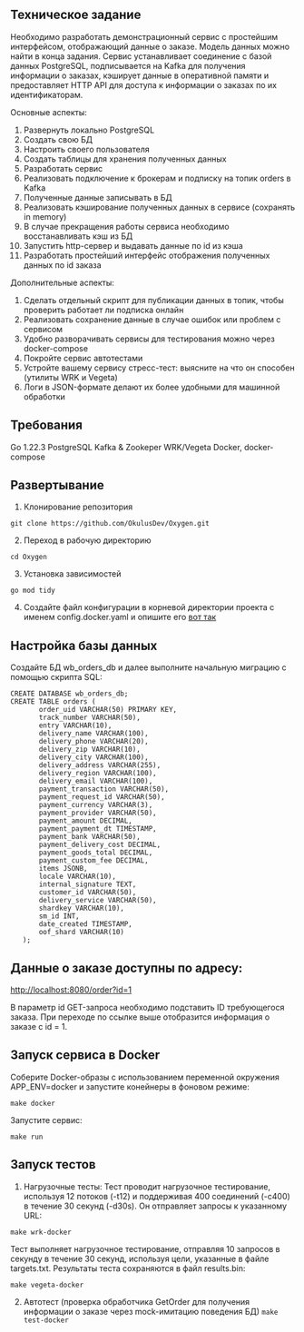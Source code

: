 ## Техническое задание 
Необходимо разработать демонстрационный сервис с простейшим интерфейсом, отображающий данные о заказе. Модель данных можно найти в конца задания.
Сервис устанавливает соединение с базой данных PostgreSQL, подписывается на Kafka для получения информации о заказах, кэширует данные в оперативной памяти и предоставляет HTTP API для доступа к информации о заказах по их идентификаторам.

Основные аспекты:
1. Развернуть локально PostgreSQL
2. Создать свою БД
3. Настроить своего пользователя
4. Создать таблицы для хранения полученных данных
5. Разработать сервис
6. Реализовать подключение к брокерам и подписку на топик orders в Kafka
7. Полученные данные записывать в БД
8. Реализовать кэширование полученных данных в сервисе (сохранять in memory)
9. В случае прекращения работы сервиса необходимо восстанавливать кэш из БД
10. Запустить http-сервер и выдавать данные по id из кэша
11. Разработать простейший интерфейс отображения полученных данных по id заказа

Дополнительные аспекты:
1. Сделать отдельный скрипт для публикации данных в топик, чтобы проверить работает ли подписка онлайн
2. Реализовать сохранение данные в случае ошибок или проблем с сервисом
3. Удобно разворачивать сервисы для тестирования можно через docker-compose
4. Покройте сервис автотестами
5. Устройте вашему сервису стресс-тест: выясните на что он способен (утилиты WRK и Vegeta)
6. Логи в JSON-формате делают их более удобными для машинной обработки

## Требования
Go 1.22.3
PostgreSQL
Kafka & Zookeper
WRK/Vegeta
Docker, docker-compose

## Развертывание
1. Клонирование репозитория

```git clone https://github.com/OkulusDev/Oxygen.git```

2. Переход в рабочую директорию

```cd Oxygen```

3. Установка зависимостей

```go mod tidy```

4. Создайте файл конфигурации в корневой директории проекта с именем config.docker.yaml и опишите его [вот так](./docs/ru/index.md)

## Настройка базы данных

Создайте БД wb_orders_db и далее выполните начальную миграцию с помощью скрипта SQL:

```
CREATE DATABASE wb_orders_db;
CREATE TABLE orders (
       order_uid VARCHAR(50) PRIMARY KEY,
       track_number VARCHAR(50),
       entry VARCHAR(10),
       delivery_name VARCHAR(100),
       delivery_phone VARCHAR(20),
       delivery_zip VARCHAR(10),
       delivery_city VARCHAR(100),
       delivery_address VARCHAR(255),
       delivery_region VARCHAR(100),
       delivery_email VARCHAR(100),
       payment_transaction VARCHAR(50),
       payment_request_id VARCHAR(50),
       payment_currency VARCHAR(3),
       payment_provider VARCHAR(50),
       payment_amount DECIMAL,
       payment_payment_dt TIMESTAMP,
       payment_bank VARCHAR(50),
       payment_delivery_cost DECIMAL,
       payment_goods_total DECIMAL,
       payment_custom_fee DECIMAL,
       items JSONB,
       locale VARCHAR(10),
       internal_signature TEXT,
       customer_id VARCHAR(50),
       delivery_service VARCHAR(50),
       shardkey VARCHAR(10),
       sm_id INT,
       date_created TIMESTAMP,
       oof_shard VARCHAR(10)
   );
```
## Данные о заказе доступны по адресу:

[http://localhost:8080/order?id=1](http://localhost:8080/order?id=b563feb7b2b84b6test)

В параметр id GET-запроса необходимо подставить ID требующегося заказа. При переходе по ссылке выше отобразится информация о заказе с id = 1.

## Запуск сервиса в Docker
Соберите Docker-образы с использованием переменной окружения APP_ENV=docker и запустите конейнеры в фоновом режиме:

```make docker```

Запустите сервис:

```make run```

## Запуск тестов
1. Нагрузочные тесты:
Тест проводит нагрузочное тестирование, используя 12 потоков (-t12) и поддерживая 400 соединений (-c400) в течение 30 секунд (-d30s). Он отправляет запросы к указанному URL:

```make wrk-docker```

Тест выполняет нагрузочное тестирование, отправляя 10 запросов в секунду в течение 30 секунд, используя цели, указанные в файле targets.txt. Результаты теста сохраняются в файл results.bin:

```make vegeta-docker```

2. Автотест (проверка обработчика GetOrder для получения информации о заказе через mock-имитацию поведения БД)
```make test-docker```


